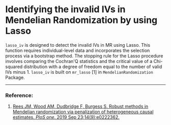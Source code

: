 # Identifying the invalid IVs in Mendelian Randomization by using Lasso

`lasso_iv` is designed to detect the invalid IVs in MR using  Lasso. This function requires individual-level data and incorporates the selection process via a bootstrap method. The stopping rule for the Lasso procedure involves comparing the Cochran'Q statistics and the critical value of a Chi-squared distribution with a degree of freedom equal to the number of  valid IVs minus 1. `lasso_iv` is built on `mr_lasso` [1] in `MendelianRandomization` Package. 

---
### Reference:
1. [Rees JM, Wood AM, Dudbridge F, Burgess S. Robust methods in Mendelian randomization via penalization of heterogeneous causal estimates. _PloS one_. 2019 Sep 23;14(9):e0222362.](https://journals.plos.org/plosone/article?id=10.1371/journal.pone.0222362)
